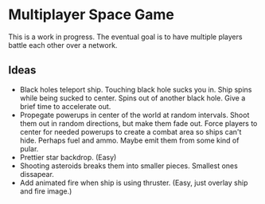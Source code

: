 # Multiplayer Space Game

This is a work in progress. The eventual goal is to have multiple players battle each other over a network.

## Ideas
- Black holes teleport ship. Touching black hole sucks you in. Ship spins while being sucked to center. Spins out of another black hole. Give a brief time to accelerate out.
- Propegate powerups in center of the world at random intervals. Shoot them out in random directions, but make them fade out. Force players to center for needed powerups to create a combat area so ships can't hide. Perhaps fuel and ammo. Maybe emit them from some kind of pular.
- Prettier star backdrop. (Easy)
- Shooting asteroids breaks them into smaller pieces. Smallest ones dissapear.
- Add animated fire when ship is using thruster. (Easy, just overlay ship and fire image.)
